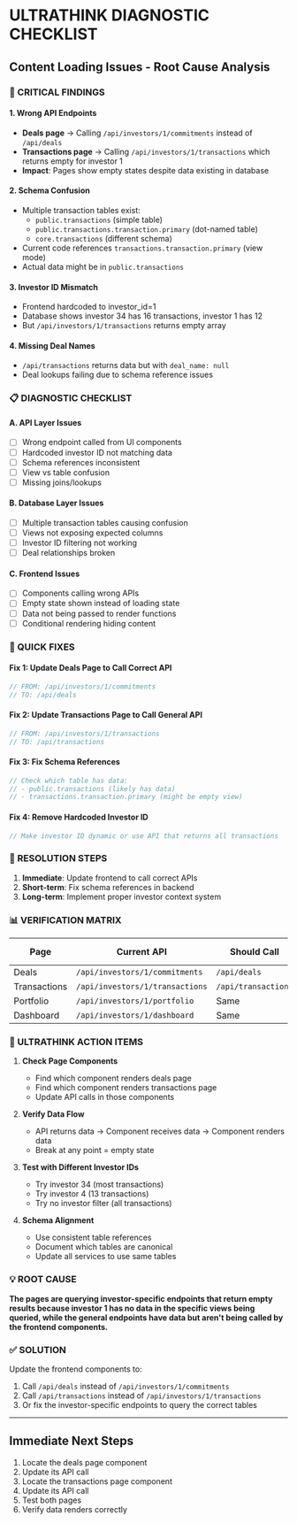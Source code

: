 # ULTRATHINK DIAGNOSTIC CHECKLIST
## Content Loading Issues - Root Cause Analysis

### 🔴 CRITICAL FINDINGS

#### 1. **Wrong API Endpoints**
- **Deals page** → Calling `/api/investors/1/commitments` instead of `/api/deals`
- **Transactions page** → Calling `/api/investors/1/transactions` which returns empty for investor 1
- **Impact**: Pages show empty states despite data existing in database

#### 2. **Schema Confusion**
- Multiple transaction tables exist:
  - `public.transactions` (simple table)
  - `public.transactions.transaction.primary` (dot-named table)  
  - `core.transactions` (different schema)
- Current code references `transactions.transaction.primary` (view mode)
- Actual data might be in `public.transactions`

#### 3. **Investor ID Mismatch**
- Frontend hardcoded to investor_id=1
- Database shows investor 34 has 16 transactions, investor 1 has 12
- But `/api/investors/1/transactions` returns empty array

#### 4. **Missing Deal Names**
- `/api/transactions` returns data but with `deal_name: null`
- Deal lookups failing due to schema reference issues

### 📋 DIAGNOSTIC CHECKLIST

#### A. **API Layer Issues**
- [ ] Wrong endpoint called from UI components
- [ ] Hardcoded investor ID not matching data
- [ ] Schema references inconsistent
- [ ] View vs table confusion
- [ ] Missing joins/lookups

#### B. **Database Layer Issues**  
- [ ] Multiple transaction tables causing confusion
- [ ] Views not exposing expected columns
- [ ] Investor ID filtering not working
- [ ] Deal relationships broken

#### C. **Frontend Issues**
- [ ] Components calling wrong APIs
- [ ] Empty state shown instead of loading state
- [ ] Data not being passed to render functions
- [ ] Conditional rendering hiding content

### 🔧 QUICK FIXES

#### Fix 1: Update Deals Page to Call Correct API
```typescript
// FROM: /api/investors/1/commitments
// TO: /api/deals
```

#### Fix 2: Update Transactions Page to Call General API
```typescript  
// FROM: /api/investors/1/transactions
// TO: /api/transactions
```

#### Fix 3: Fix Schema References
```typescript
// Check which table has data:
// - public.transactions (likely has data)
// - transactions.transaction.primary (might be empty view)
```

#### Fix 4: Remove Hardcoded Investor ID
```typescript
// Make investor ID dynamic or use API that returns all transactions
```

### 🎯 RESOLUTION STEPS

1. **Immediate**: Update frontend to call correct APIs
2. **Short-term**: Fix schema references in backend
3. **Long-term**: Implement proper investor context system

### 📊 VERIFICATION MATRIX

| Page | Current API | Should Call | Data Exists? | Renders? |
|------|------------|-------------|--------------|----------|
| Deals | `/api/investors/1/commitments` | `/api/deals` | ✅ Yes | ❌ No |
| Transactions | `/api/investors/1/transactions` | `/api/transactions` | ✅ Yes | ❌ No |
| Portfolio | `/api/investors/1/portfolio` | Same | ✅ Yes | ✅ Yes |
| Dashboard | `/api/investors/1/dashboard` | Same | ✅ Yes | ✅ Yes |

### 🚀 ULTRATHINK ACTION ITEMS

1. **Check Page Components**
   - Find which component renders deals page
   - Find which component renders transactions page
   - Update API calls in those components

2. **Verify Data Flow**
   - API returns data → Component receives data → Component renders data
   - Break at any point = empty state

3. **Test with Different Investor IDs**
   - Try investor 34 (most transactions)
   - Try investor 4 (13 transactions)
   - Try no investor filter (all transactions)

4. **Schema Alignment**
   - Use consistent table references
   - Document which tables are canonical
   - Update all services to use same tables

### 💡 ROOT CAUSE

**The pages are querying investor-specific endpoints that return empty results because investor 1 has no data in the specific views being queried, while the general endpoints have data but aren't being called by the frontend components.**

### ✅ SOLUTION

Update the frontend components to:
1. Call `/api/deals` instead of `/api/investors/1/commitments` 
2. Call `/api/transactions` instead of `/api/investors/1/transactions`
3. Or fix the investor-specific endpoints to query the correct tables

---

## Immediate Next Steps

1. Locate the deals page component
2. Update its API call
3. Locate the transactions page component  
4. Update its API call
5. Test both pages
6. Verify data renders correctly